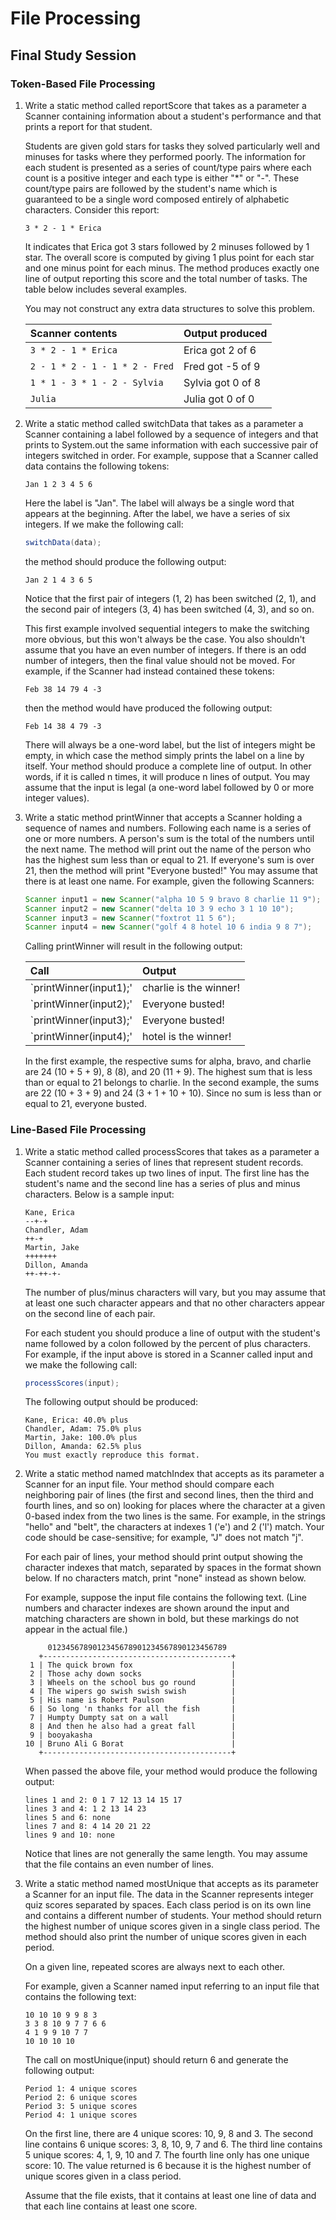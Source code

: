 # File Processing
## Final Study Session

### Token-Based File Processing
1. Write a static method called reportScore that takes as a parameter a Scanner containing information about a student's performance and that prints a report for that student. 
	
	Students are given gold stars for tasks they solved particularly well and minuses for tasks where they performed poorly. The information for each student is presented as a series of count/type pairs where each count is a positive integer and each type is either "*" or "-". These count/type pairs are followed by the student's name which is guaranteed to be a single word composed entirely of alphabetic characters. Consider this report:

	```
	3 * 2 - 1 * Erica
	```

	It indicates that Erica got 3 stars followed by 2 minuses followed by 1 star. The overall score is computed by giving 1 plus point for each star and one minus point for each minus. The method produces exactly one line of output reporting this score and the total number of tasks. The table below includes several examples.

	You may not construct any extra data structures to solve this problem.

	| Scanner contents | Output produced |
	| :--- | :--- |
	| `3 * 2 - 1 * Erica` |	Erica got 2 of 6 |
	| `2 - 1 * 2 - 1 - 1 * 2 - Fred` | Fred got -5 of 9 |
	| `1 * 1 - 3 * 1 - 2 - Sylvia` | Sylvia got 0 of 8 |
	| `Julia` | Julia got 0 of 0 |

2. Write a static method called switchData that takes as a parameter a Scanner containing a label followed by a sequence of integers and that prints to System.out the same information with each successive pair of integers switched in order. For example, suppose that a Scanner called data contains the following tokens:
	
	```
	Jan 1 2 3 4 5 6
	```

	Here the label is "Jan". The label will always be a single word that appears at the beginning. After the label, we have a series of six integers. If we make the following call:

	```java
	switchData(data);
	```

	the method should produce the following output:

	```
	Jan 2 1 4 3 6 5
	```

	Notice that the first pair of integers (1, 2) has been switched (2, 1), and the second pair of integers (3, 4) has been switched (4, 3), and so on.

	This first example involved sequential integers to make the switching more obvious, but this won't always be the case. You also shouldn't assume that you have an even number of integers. If there is an odd number of integers, then the final value should not be moved. For example, if the Scanner had instead contained these tokens:

	```
	Feb 38 14 79 4 -3
	```

	then the method would have produced the following output:

	```
	Feb 14 38 4 79 -3
	```

	There will always be a one-word label, but the list of integers might be empty, in which case the method simply prints the label on a line by itself. Your method should produce a complete line of output. In other words, if it is called n times, it will produce n lines of output. You may assume that the input is legal (a one-word label followed by 0 or more integer values).

3. Write a static method printWinner that accepts a Scanner holding a sequence of names and numbers. Following each name is a series of one or more numbers. A person's sum is the total of the numbers until the next name. The method will print out the name of the person who has the highest sum less than or equal to 21. If everyone's sum is over 21, then the method will print "Everyone busted!" You may assume that there is at least one name. For example, given the following Scanners:

	```java
	Scanner input1 = new Scanner("alpha 10 5 9 bravo 8 charlie 11 9");
	Scanner input2 = new Scanner("delta 10 3 9 echo 3 1 10 10");
	Scanner input3 = new Scanner("foxtrot 11 5 6");
	Scanner input4 = new Scanner("golf 4 8 hotel 10 6 india 9 8 7");
	```

	Calling printWinner will result in the following output:

	| Call | Output |
	| :--- | :--- |
	| `printWinner(input1);' | charlie is the winner! |
	| `printWinner(input2);' | Everyone busted! |
	| `printWinner(input3);' | Everyone busted! |
	| `printWinner(input4);' | hotel is the winner! |

	In the first example, the respective sums for alpha, bravo, and charlie are 24 (10 + 5 + 9), 8 (8), and 20 (11 + 9). The highest sum that is less than or equal to 21 belongs to charlie. In the second example, the sums are 22 (10 + 3 + 9) and 24 (3 + 1 + 10 + 10). Since no sum is less than or equal to 21, everyone busted.

### Line-Based File Processing
1. Write a static method called processScores that takes as a parameter a Scanner containing a series of lines that represent student records. Each student record takes up two lines of input. The first line has the student's name and the second line has a series of plus and minus characters. Below is a sample input:

	```
	Kane, Erica
	--+-+
	Chandler, Adam
	++-+
	Martin, Jake
	+++++++
	Dillon, Amanda
	++-++-+-
	```

	The number of plus/minus characters will vary, but you may assume that at least one such character appears and that no other characters appear on the second line of each pair.

	For each student you should produce a line of output with the student's name followed by a colon followed by the percent of plus characters. For example, if the input above is stored in a Scanner called input and we make the following call:

	```java
	processScores(input);
	```

	The following output should be produced:

	```
	Kane, Erica: 40.0% plus
	Chandler, Adam: 75.0% plus
	Martin, Jake: 100.0% plus
	Dillon, Amanda: 62.5% plus
	You must exactly reproduce this format.
	```

2. Write a static method named matchIndex that accepts as its parameter a Scanner for an input file. Your method should compare each neighboring pair of lines (the first and second lines, then the third and fourth lines, and so on) looking for places where the character at a given 0-based index from the two lines is the same. For example, in the strings "hello" and "belt", the characters at indexes 1 ('e') and 2 ('l') match. Your code should be case-sensitive; for example, "J" does not match "j".

	For each pair of lines, your method should print output showing the character indexes that match, separated by spaces in the format shown below. If no characters match, print "none" instead as shown below.

	For example, suppose the input file contains the following text. (Line numbers and character indexes are shown around the input and matching characters are shown in bold, but these markings do not appear in the actual file.)

	```
	     0123456789012345678901234567890123456789
	   +------------------------------------------+
	 1 | The quick brown fox                      |
	 2 | Those achy down socks                    |
	 3 | Wheels on the school bus go round        |
	 4 | The wipers go swish swish swish          |
	 5 | His name is Robert Paulson               |
	 6 | So long 'n thanks for all the fish       |
	 7 | Humpty Dumpty sat on a wall              |
	 8 | And then he also had a great fall        |
	 9 | booyakasha                               |
	10 | Bruno Ali G Borat                        |
	   +------------------------------------------+
	```

	When passed the above file, your method would produce the following output:

	```
	lines 1 and 2: 0 1 7 12 13 14 15 17
	lines 3 and 4: 1 2 13 14 23
	lines 5 and 6: none
	lines 7 and 8: 4 14 20 21 22
	lines 9 and 10: none
	```

	Notice that lines are not generally the same length. You may assume that the file contains an even number of lines.

3. Write a static method named mostUnique that accepts as its parameter a Scanner for an input file. The data in the Scanner represents integer quiz scores separated by spaces. Each class period is on its own line and contains a different number of students. Your method should return the highest number of unique scores given in a single class period. The method should also print the number of unique scores given in each period.

	On a given line, repeated scores are always next to each other.

	For example, given a Scanner named input referring to an input file that contains the following text:

	```
	10 10 10 9 9 8 3
	3 3 8 10 9 7 7 6 6
	4 1 9 9 10 7 7 
	10 10 10 10
	```

	The call on mostUnique(input) should return 6 and generate the following output:

	```
	Period 1: 4 unique scores
	Period 2: 6 unique scores
	Period 3: 5 unique scores
	Period 4: 1 unique scores
	```

	On the first line, there are 4 unique scores: 10, 9, 8 and 3. The second line contains 6 unique scores: 3, 8, 10, 9, 7 and 6. The third line contains 5 unique scores: 4, 1, 9, 10 and 7. The fourth line only has one unique score: 10. The value returned is 6 because it is the highest number of unique scores given in a class period.

	Assume that the file exists, that it contains at least one line of data and that each line contains at least one score. 